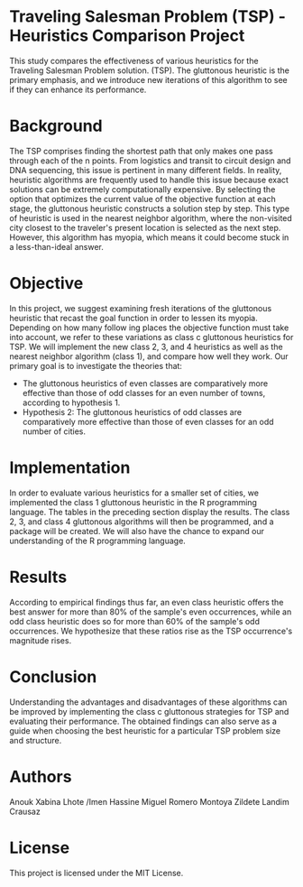 # Traveling Salesman Problem (TSP) - Heuristics Comparison Project

This study compares the effectiveness of various heuristics for the Traveling Salesman Problem solution. (TSP). The gluttonous heuristic is the primary emphasis, and we introduce new iterations of this algorithm to see if they can enhance its performance.

# Background

The TSP comprises finding the shortest path that only makes one pass through each of the n points. From logistics and transit to circuit design and DNA sequencing, this issue is pertinent in many different fields. In reality, heuristic algorithms are frequently used to handle this issue because exact solutions can be extremely computationally expensive.
By selecting the option that optimizes the current value of the objective function at each stage, the gluttonous heuristic constructs a solution step by step. This type of heuristic is used in the nearest neighbor algorithm, where the non-visited city closest to the traveler's present location is selected as the next step. However, this algorithm has myopia, which means it could become stuck in a less-than-ideal answer.

# Objective

In this project, we suggest examining fresh iterations of the gluttonous heuristic that recast the goal function in order to lessen its myopia. Depending on how many follow ing places the objective function must take into account, we refer to these variations as class c gluttonous heuristics for TSP. We will implement the new class 2, 3, and 4 heuristics as well as the nearest neighbor algorithm (class 1), and compare how well they work.
Our primary goal is to investigate the theories that:

* The gluttonous heuristics of even classes are comparatively more effective than those of odd classes for an even number of towns, according to hypothesis 1.
* Hypothesis 2: The gluttonous heuristics of odd classes are comparatively more effective than those of even classes for an odd number of cities.

# Implementation

In order to evaluate various heuristics for a smaller set of cities, we implemented the class 1 gluttonous heuristic in the R programming language. The tables in the preceding section display the results.
The class 2, 3, and class 4 gluttonous algorithms will then be programmed, and a package will be created. We will also have the chance to expand our understanding of the R programming language.

# Results

According to empirical findings thus far, an even class heuristic offers the best answer for more than 80% of the sample's even occurrences, while an odd class heuristic does so for more than 60% of the sample's odd occurrences. We hypothesize that these ratios rise as the TSP occurrence's magnitude rises.

# Conclusion

Understanding the advantages and disadvantages of these algorithms can be improved by implementing the class c gluttonous strategies for TSP and evaluating their performance. The obtained findings can also serve as a guide when choosing the best heuristic for a particular TSP problem size and structure.

# Authors
Anouk Xabina Lhote /Imen Hassine
Miguel Romero Montoya 
Zildete Landim Crausaz

# License
This project is licensed under the MIT License.
